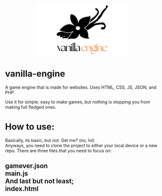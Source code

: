 <p align="center">
  <img src="https://github.com/Druzhba-Specifications/vanilla-engine/raw/main/druzhba-specifications/vanilla-engine/media/images/logo.png" width="60%" />
</p>

# vanilla-engine
A game engine that is made for websites. Uses HTML, CSS, JS, JSON, and PHP.

Use it for simple, easy to make games, but nothing is stopping you from making full fledged ones.
<h1>How to use:</h1>
Basically, its basic, but not. Get me? (no, lol)
<br>Anyways, you need to clone the project to either your local device or a new repo.
There are three files that you need to focus on:
<h2>gamever.json<br>main.js<br>And last but not least;<br>index.html</h2>
